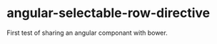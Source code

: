 angular-selectable-row-directive
================================

First test of sharing an angular componant with bower.
